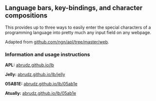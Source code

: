 ## Language bars, key-bindings, and character compositions

This provides up to three ways to easily enter the special characters of a programming language into pretty much any input field on any webpage.

Adapted from [github.com/ngn/apl/tree/master/web](https://github.com/ngn/apl/tree/master/web).

### Information and usage instructions

**APL:** [abrudz.github.io/lb](https://abrudz.github.io/lb/)

**Jelly:** [abrudz.github.io/lb/jelly](https://abrudz.github.io/lb/jelly)

**05AB1E:** [abrudz.github.io/lb/05ab1e](https://abrudz.github.io/lb/05ab1e)

**Atually:** [abrudz.github.io/lb/05ab1e](https://abrudz.github.io/lb/actually)
